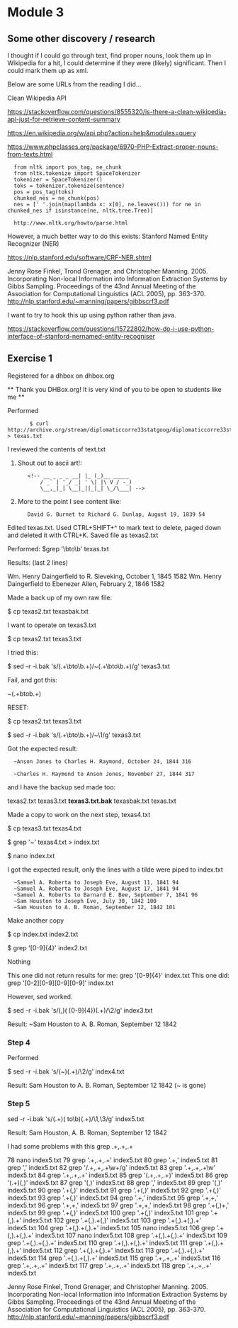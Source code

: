 # Module 3

## Some other discovery / research 

I thought if I could go through text, find proper nouns, look them up in Wikipedia for a hit, I could determine if they were (likely) significant.  Then I could mark them up as xml.

Below are some URLs from the reading I did...

Clean Wikipedia API

https://stackoverflow.com/questions/8555320/is-there-a-clean-wikipedia-api-just-for-retrieve-content-summary

https://en.wikipedia.org/w/api.php?action=help&modules=query

https://www.phpclasses.org/package/6970-PHP-Extract-proper-nouns-from-texts.html

      from nltk import pos_tag, ne_chunk
      from nltk.tokenize import SpaceTokenizer
      tokenizer = SpaceTokenizer()
      toks = tokenizer.tokenize(sentence)
      pos = pos_tag(toks)
      chunked_nes = ne_chunk(pos)
      nes = [' '.join(map(lambda x: x[0], ne.leaves())) for ne in chunked_nes if isinstance(ne, nltk.tree.Tree)]

      http://www.nltk.org/howto/parse.html

However, a much better way to do this exists: Stanford Named Entity Recognizer (NER)

https://nlp.stanford.edu/software/CRF-NER.shtml

Jenny Rose Finkel, Trond Grenager, and Christopher Manning. 2005. Incorporating Non-local Information into Information Extraction Systems by Gibbs Sampling. Proceedings of the 43nd Annual Meeting of the Association for Computational Linguistics (ACL 2005), pp. 363-370. http://nlp.stanford.edu/~manning/papers/gibbscrf3.pdf

I want to try to hook this up using python rather than java.

https://stackoverflow.com/questions/15722802/how-do-i-use-python-interface-of-stanford-nernamed-entity-recogniser




## Exercise 1

Registered for a dhbox on dhbox.org 

** Thank you DHBox.org! It is very kind of you to be open to students like me **

Performed

           $ curl http://archive.org/stream/diplomaticcorre33statgoog/diplomaticcorre33statgoog_djvu.txt > texas.txt
           
I reviewed the contents of text.txt

1. Shout out to ascii art!:

          <!-- __ _ _ _ __| |_ (_)__ _____
              / _` | '_/ _| ' \| |\ V / -_)
              \__,_|_| \__|_||_|_| \_/\___| -->
              
2. More to the point I see content like:
  
          David G. Burnet to Richard G. Dunlap, August 19, 1839 54

Edited texas.txt.  Used CTRL+SHIFT+^ to mark text to delete, paged down and deleted it with CTRL+K.  Saved file as texas2.txt

Performed:  $grep '\bto\b' texas.txt

Results: (last 2 lines)

Wm. Henry Daingerfield to R. Sieveking, October 1, 1845 1582 
Wm. Henry Daingerfield to Ebenezer Allen, February 2, 1846 1582 

Made a back up of my own raw file:

$ cp texas2.txt texasbak.txt

I want to operate on texas3.txt

$ cp texas2.txt texas3.txt

I tried this:

$ sed -r -i.bak 's/(.+\bto\b.+)/~(.+\bto\b.+)/g' texas3.txt

Fail, and got this:

~(.+btob.+)

RESET:

$ cp texas2.txt texas3.txt

$ sed -r -i.bak 's/(.+\bto\b.+)/~\1/g' texas3.txt

Got the expected result:

      ~Anson Jones to Charles H. Raymond, October 24, 1844 316

      ~Charles H. Raymond to Anson Jones, November 27, 1844 317

and I have the backup sed made too:

texas2.txt  texas3.txt  **texas3.txt.bak**  texasbak.txt  texas.txt

Made a copy to work on the next step, texas4.txt

$ cp texas3.txt texas4.txt

$ grep '~' texas4.txt > index.txt

$ nano index.txt

I got the expected result, only the lines with a tilde were piped to index.txt

      ~Samuel A. Roberta to Joseph Eve, August 11, 1841 94
      ~Samuel A. Roberta to Joseph Eve, August 17, 1841 94
      ~Samuel A. Roberts to Barnard E. Bee, September 7, 1841 96
      ~Sam Houston to Joseph Eve, July 30, 1842 100
      ~Sam Houston to A. B. Roman, September 12, 1842 101
      
Make another copy

$ cp index.txt index2.txt

$ grep '[0-9]{4}' index2.txt

Nothing

This one did not return results for me:  grep '[0-9]{4}' index.txt    This one did:  grep '[0-2][0-9][0-9][0-9]' index.txt

However, sed worked.

$ sed -r -i.bak 's/(,)( [0-9]{4})(.+)/\2/g' index3.txt

Result:  ~Sam Houston to A. B. Roman, September 12 1842

### Step 4

Performed

$ sed -r -i.bak 's/(~)(.+)/\2/g' index4.txt

Result:  Sam Houston to A. B. Roman, September 12 1842  (~ is gone)

### Step 5

sed -r -i.bak 's/(.+)( to\b)(.+)/\1,\3/g' index5.txt

Result: Sam Houston, A. B. Roman, September 12 1842

I had some problems with this grep  .+,.+,.+

78  nano index5.txt
   79  grep '.+,.+,.+' index5.txt
   80  grep '.+,' index5.txt
   81  grep ',' index5.txt
   82  grep '/.+,.+,.+\w+/g' index5.txt
   83  grep '.+,.+,.+\w' index5.txt
   84  grep '.+,.+,.+' index5.txt
   85  grep '(.+,.+,.+)' index5.txt
   86  grep '(.+)(,)' index5.txt
   87  grep '(,)' index5.txt
   88  grep ',' index5.txt
   89  grep '\(,\)' index5.txt
   90  grep '\.\+\(,\)' index5.txt
   91  grep '.+\(,\)' index5.txt
   92  grep '.\+\(,\)' index5.txt
   93  grep '\.\+\(,\)' index5.txt
   94  grep '.\+\,' index5.txt
   95  grep '.\+,\+,' index5.txt
   96  grep '.\+\,\+,' index5.txt
   97  grep '.\+\,\+\,' index5.txt
   98  grep '.\+\(,\)\+\,' index5.txt
   99  grep '.\+\(,\)' index5.txt
  100  grep '.\+\(\,\)' index5.txt
  101  grep '.\+\(\,\).\+' index5.txt
  102  grep '.\+\(\,\).\+\(\,\)' index5.txt
  103  grep '.\+\(\,\).\+\(\,\).\+\' index5.txt
  104  grep '.\+\(\,\).\+\(\,\).\+' index5.txt
  105  nano index5.txt
  106  grep '.\+\(\,\).\+\(\,\).\+' index5.txt
  107  nano index5.txt
  108  grep '.\+\(\,\).\+\(\,\).\+' index5.txt
  109  grep '.\+\(\,\).\+\(\,\)\.\+' index5.txt
  110  grep '.\+\(\,\)\.\+\(\,\)\.\+' index5.txt
  111  grep '\.\+\(\,\)\.\+\(\,\)\.\+' index5.txt
  112  grep '.\+\(\,\).\+\(\,\).\+' index5.txt
  113  grep '.+\(\,\).\+\(\,\).\+' index5.txt
  114  grep '.\+\(\,\).\+\(\,\).\+' index5.txt
  115  grep '.\+\,.\+\,.\+' index5.txt
  116  grep '.\+,.\+,.\+' index5.txt
  117  grep '.+,.+,.+' index5.txt
  118  grep '.\+,.\+,.\+' index5.txt
  
  
  
  Jenny Rose Finkel, Trond Grenager, and Christopher Manning. 2005. Incorporating Non-local Information into Information Extraction Systems by Gibbs Sampling. Proceedings of the 43nd Annual Meeting of the Association for Computational Linguistics (ACL 2005), pp. 363-370. http://nlp.stanford.edu/~manning/papers/gibbscrf3.pdf
  
  
